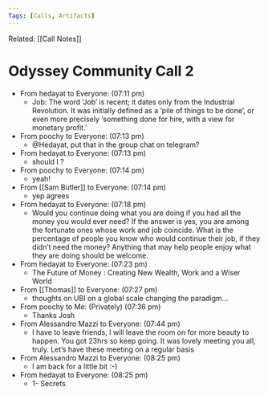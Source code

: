 ```yaml
---
Tags: [Calls, Artifacts]
---
```

Related: [[Call Notes]]

# Odyssey Community Call 2
- From hedayat to Everyone: (07:11 pm)
    - Job: The word ‘Job’ is recent; it dates only from the Industrial Revolution. It was initially defined as a ‘pile of things to be done’, or even more precisely ‘something done for hire, with a view for monetary profit.’
- From poochy to Everyone: (07:13 pm)
    - @Hedayat, put that in the group chat on telegram?
- From hedayat to Everyone: (07:13 pm)
    - should I ?
- From poochy to Everyone: (07:14 pm)
    - yeah!
- From [[Sam Butler]] to Everyone: (07:14 pm)
    - yep agrees
- From hedayat to Everyone: (07:18 pm)
    - Would you continue doing what you are doing if you had all the money you would ever need? If the answer is yes, you are among the fortunate ones whose work and job coincide. What is the percentage of people you know who would continue their job, if they didn’t need the money? Anything that may help people enjoy what they are doing should be welcome.
- From hedayat to Everyone: (07:23 pm)
    - The Future of Money : Creating New Wealth, Work and a Wiser World
- From [[Thomas]] to Everyone: (07:27 pm)
    - thoughts on UBI on a global scale changing the paradigm...
- From poochy to Me: (Privately) (07:36 pm)
    - Thanks Josh
- From Alessandro Mazzi to Everyone: (07:44 pm)
    - I have to leave friends, I will leave the room on for more beauty to happen. You got 23hrs so keep going. It was lovely meeting you all, truly. Let’s have these meeting on a regular basis
- From Alessandro Mazzi to Everyone: (08:25 pm)
    - I am back for a little bit :-)
- From hedayat to Everyone: (08:25 pm)
    - 1- Secrets 
